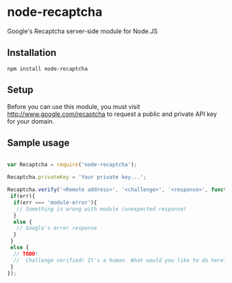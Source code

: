 node-recaptcha
==============

Google's Recaptcha server-side module for Node.JS

## Installation

```
npm install node-recaptcha
```

## Setup

Before you can use this module, you must visit http://www.google.com/recaptcha
to request a public and private API key for your domain.

## Sample usage

```javascript

var Recaptcha = require('node-recaptcha');

Recaptcha.privateKey = 'Your private key...';

Recaptcha.verify('<Remote address>', '<challenge>', '<response>', function(err){
 if(err){
  if(err === 'module-error'){
   // Something is wrong with module (unexpected response)
  }
  else {
   // Google's error response
  }
 }
 else {
  // TODO! 
  //  Challenge verified! It's a human. What would you like to do here?
 }
});


```
